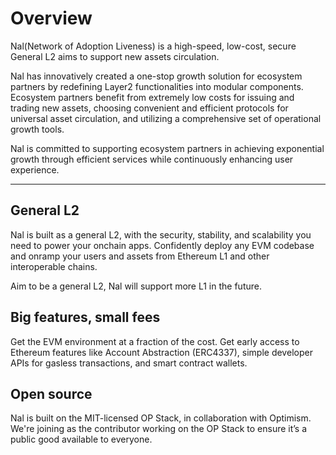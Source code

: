 # Overview

Nal(Network of Adoption Liveness) is a high-speed, low-cost, secure General L2 aims to support new assets circulation.

Nal has innovatively created a one-stop growth solution for ecosystem partners by redefining Layer2 functionalities into modular components. Ecosystem partners benefit from extremely low costs for issuing and trading new assets, choosing convenient and efficient protocols for universal asset circulation, and utilizing a comprehensive set of operational growth tools.

Nal is committed to supporting ecosystem partners in achieving exponential growth through efficient services while continuously enhancing user experience.

------

## General L2

Nal is built as a general L2, with the security, stability, and scalability you need to power your onchain apps. Confidently deploy any EVM codebase and onramp your users and assets from Ethereum L1 and other interoperable chains. 

Aim to be a general L2, Nal will support more L1 in the future.

## Big features, small fees

Get the EVM environment at a fraction of the cost. Get early access to Ethereum features like Account Abstraction (ERC4337), simple developer APIs for gasless transactions, and smart contract wallets.

## Open source

Nal is built on the MIT-licensed OP Stack, in collaboration with Optimism. We're joining as the contributor working on the OP Stack to ensure it’s a public good available to everyone.
